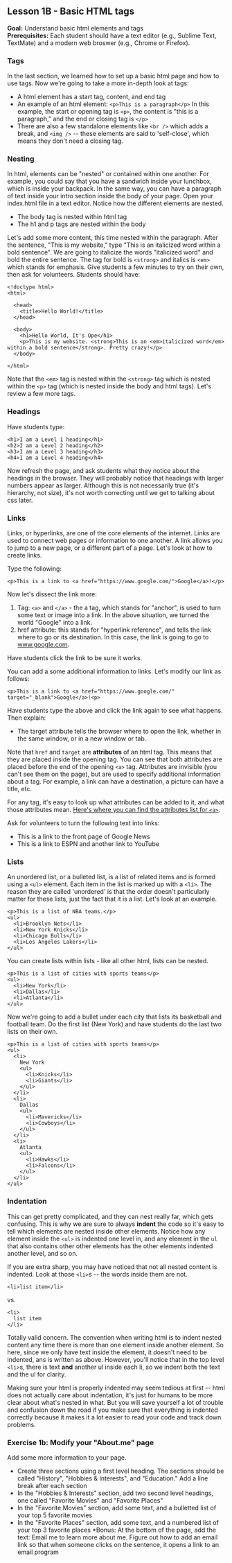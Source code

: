 Lesson 1B - Basic HTML tags
---------------------------

**Goal:** Understand basic html elements and tags    
**Prerequisites:** Each student should have a text editor (e.g., Sublime Text, TextMate) and a modern web broswer (e.g., Chrome or Firefox). 

### Tags

In the last section, we learned how to set up a basic html page and how to use tags. Now we're going to take a more in-depth look at tags:

* A html element has a start tag, content, and end tag
* An example of an html element: `<p>This is a paragraph</p>` In this example, the start or opening tag is `<p>`, the content is "this is a paragraph," and the end or closing tag is `</p>`
* There are also a few standalone elements like `<br />` which adds a break, and `<img />` -- these elements are said to 'self-close', which means they don't need a closing tag.

### Nesting

In html, elements can be "nested" or contained within one another. For example, you could say that you have a sandwich inside your lunchbox, which is inside your backpack. In the same way, you can have a paragraph of text inside your intro section inside the body of your page. Open your index.html file in a text editor. Notice how the different elements are nested.

* The body tag is nested within html tag
* The h1 and p tags are nested within the body

Let's add some more content, this time nested within the paragraph. After the sentence, "This is my website," type "This is an italicized word within a bold sentence". We are going to italicize the words "italicized word" and bold the entire sentence. The tag for bold is `<strong>` and italics is `<em>` which stands for emphasis. Give students a few minutes to try on their own, then ask for volunteers. Students should have:

    <!doctype html>
    <html>

      <head>
        <title>Hello World!</title>
      </head>

      <body>
        <h1>Hello World, It's Ope</h1>
        <p>This is my website. <strong>This is an <em>italicized word</em> within a bold sentence</strong>. Pretty crazy!</p>
      </body>

    </html>


Note that the `<em>` tag is nested within the `<strong>` tag which is nested within the `<p>` tag (which is nested inside the body and html tags). Let's review a few more tags.

### Headings

Have students type:

    <h1>I am a Level 1 heading</h1>
    <h2>I am a Level 2 heading</h2>
    <h3>I am a Level 3 heading</h3>
    <h4>I am a Level 4 heading</h4>

Now refresh the page, and ask students what they notice about the headings in the browser. They will probably notice that headings with larger numbers appear as larger. Although this is not necessarily true (it's hierarchy, not size), it's not worth correcting until we get to talking about css later.

### Links

Links, or hyperlinks, are one of the core elements of the internet. Links are used to connect web pages or information to one another. A link allows you to jump to a new page, or a different part of a page. Let's look at how to create links. 

Type the following:

    <p>This is a link to <a href="https://www.google.com/">Google</a>!</p>

Now let's dissect the link more:

1. Tag: `<a>` and `</a>` - the a tag, which stands for "anchor", is used to turn some text or image into a link. In the above situation, we turned the world "Google" into a link.
2. href attribute: this stands for "hyperlink reference", and tells the link where to go or its destination. In this case, the link is going to go to www.google.com.

Have students click the link to be sure it works.

You can add a some additional information to links. Let's modify our link as follows:

    <p>This is a link to <a href="https://www.google.com/" target="_blank">Google</a>!<p>

Have students type the above and click the link again to see what happens. Then explain:
* The target attribute tells the browser where to open the link, whether in the same window, or in a new window or tab.

Note that `href` and `target` are **attributes** of an html tag. This means that they are placed inside the opening tag. You can see that both attributes are placed before the end of the opening `<a>` tag. Attributes are invisible (you can't see them on the page), but are used to specify additional information about a tag. For example, a link can have a destination, a picture can have a title, etc.

For any tag, it's easy to look up what attributes can be added to it, and what those attributes mean. [Here's where you can find the attributes list for `<a>`](https://developer.mozilla.org/en-US/docs/Web/HTML/Element/a#Attributes).

Ask for volunteers to turn the following text into links:
* This is a link to the front page of Google News
* This is a link to ESPN and another link to YouTube

### Lists

An unordered list, or a bulleted list, is a list of related items and is formed using a `<ul>` element. Each item in the list is marked up with a `<li>`. The reason they are called 'unordered' is that the order doesn't particularly matter for these lists, just the fact that it is a list. Let's look at an example. 

    <p>This is a list of NBA teams.</p>
    <ul>
      <li>Brooklyn Nets</li>
      <li>New York Knicks</li>
      <li>Chicago Bulls</li>
      <li>Los Angeles Lakers</li>
    </ul>

You can create lists within lists - like all other html, lists can be nested.

    <p>This is a list of cities with sports teams</p>
    <ul>
      <li>New York</li>
      <li>Dallas</li>
      <li>Atlanta</li>
    </ul>

Now we're going to add a bullet under each city that lists its basketball and football team. Do the first list (New York) and have students do the last two lists on their own.

    <p>This is a list of cities with sports teams</p>
    <ul>
      <li>
        New York
        <ul>
          <li>Knicks</li>
          <li>Giants</li>
        </ul>
      </li>
      <li>
        Dallas
        <ul>
          <li>Mavericks</li>
          <li>Cowboys</li>
        </ul>
      </li>
      <li>
        Atlanta 
        <ul>
          <li>Hawks</li>
          <li>Falcons</li>
        </ul>
      </li>
    </ul>

### Indentation

This can get pretty complicated, and they can nest really far, which gets confusing. This is why we are sure to always **indent** the code so it's easy to tell which elements are nested inside other elements. Notice how any element inside the `<ul>` is indented one level in, and any element in the `ul` that also contains other other elements has the other elements indented another level, and so on.

If you are extra sharp, you may have noticed that not all nested content is indented. Look at those `<li>`s -- the words inside them are not.

    <li>list item</li>

vs.
  
    <li>
      list item
    </li>

Totally valid concern. The convention when writing html is to indent nested content any time there is more than one element inside another element. So here, since we only have text inside the element, it doesn't need to be indented, ans is written as above. However, you'll notice that in the top level `<li>`s, there is text **and** another ul inside each li, so we indent both the text and the ul for clarity.

Making sure your html is properly indented may seem tedious at first -- html does not actually care about indentation, it's just for humans to be more clear about what's nested in what. But you will save yourself a lot of trouble and confusion down the road if you make sure that everything is indented correctly because it makes it a lot easier to read your code and track down problems.

### Exercise 1b: Modify your "About.me" page

Add some more information to your page.

* Create three sections using a first level heading. The sections should be called "History", "Hobbies & Interests", and "Education." Add a line break after each section
* In the "Hobbies & Interests" section, add two second level headings, one called "Favorite Movies" and "Favorite Places"
* In the "Favorite Movies" section, add some text, and a bulletted list of your top 5 favorite movies
* In the "Favorite Places" section, add some text, and a numbered list of your top 3 favorite places
*Bonus:  At the bottom of the page, add the text: Email me to learn more about me. Figure out how to add an email link so that when someone clicks on the sentence, it opens a link to an email program
